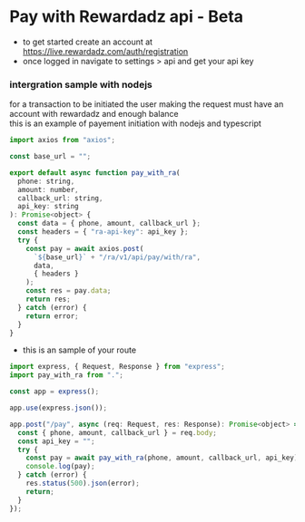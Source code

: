 # Pay with Rewardadz api - Beta

- to get started create an account at https://live.rewardadz.com/auth/registration
- once logged in navigate to settings > api and get your api key

### intergration sample with nodejs 
for a transaction to be initiated the user making the request must have an account with rewardadz and enough balance
<br />
this is an example of payement initiation with nodejs and typescript
```js
import axios from "axios";

const base_url = "";

export default async function pay_with_ra(
  phone: string,
  amount: number,
  callback_url: string,
  api_key: string
): Promise<object> {
  const data = { phone, amount, callback_url };
  const headers = { "ra-api-key": api_key };
  try {
    const pay = await axios.post(
      `${base_url}` + "/ra/v1/api/pay/with/ra",
      data,
      { headers }
    );
    const res = pay.data;
    return res;
  } catch (error) {
    return error;
  }
}
```
- this is an sample of your route

```js
import express, { Request, Response } from "express";
import pay_with_ra from ".";

const app = express();

app.use(express.json());

app.post("/pay", async (req: Request, res: Response): Promise<object> => {
  const { phone, amount, callback_url } = req.body;
  const api_key = "";
  try {
    const pay = await pay_with_ra(phone, amount, callback_url, api_key);
    console.log(pay);
  } catch (error) {
    res.status(500).json(error);
    return;
  }
});
```
